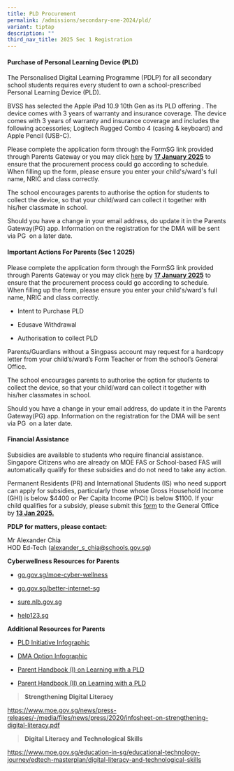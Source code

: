 ```yaml
---
title: PLD Procurement
permalink: /admissions/secondary-one-2024/pld/
variant: tiptap
description: ""
third_nav_title: 2025 Sec 1 Registration
---
```

<h4><strong>Purchase of Personal Learning Device (PLD)</strong></h4>
<p>The Personalised Digital Learning Programme (PDLP) for all secondary school
students requires every student to own a school-prescribed Personal Learning
Device (PLD).</p>
<p>BVSS has selected the Apple iPad 10.9 10th Gen as its PLD offering . The
device comes with 3 years of warranty and insurance coverage. The device
comes with 3 years of warranty and insurance coverage and includes the
following accessories; Logitech Rugged Combo 4 (casing &amp; keyboard)
and Apple Pencil (USB-C).</p>
<p>Please complete the application form through the FormSG link provided
through Parents Gateway or you may click <a href="https://go.gov.sg/pdlpadmin" rel="noopener noreferrer nofollow" target="_blank">here</a> by <strong><u>17 January 2025</u></strong> to
ensure that the procurement process could go according to schedule. When
filling up the form, please ensure you enter your child's/ward's full name,
NRIC and class correctly.</p>
<p>The school encourages parents to authorise the option for students to
collect the device, so that your child/ward can collect it together with
his/her classmate in school.</p>
<p>Should you have a change in your email address, do update it in the Parents
Gateway(PG) app. Information on the registration for the DMA will be sent
via PG&nbsp; on a later date.</p>
<h4><strong>Important Actions For Parents (Sec 1 2025)</strong></h4>
<p>Please complete the application form through the FormSG link provided
through Parents Gateway or you may click <a href="https://go.gov.sg/pdlpadmin" rel="noopener noreferrer nofollow" target="_blank"><u>here</u></a> by <strong><u>17 January 2025</u></strong> to
ensure that the procurement process could go according to schedule. When
filling up the form, please ensure you enter your child's/ward's full name,
NRIC and class correctly.</p>
<ul data-tight="true" class="tight">
<li>
<p>Intent to Purchase PLD</p>
</li>
<li>
<p>Edusave Withdrawal</p>
</li>
<li>
<p>Authorisation to collect PLD</p>
</li>
</ul>
<p>Parents/Guardians without a Singpass account may request for a hardcopy
letter from your child’s/ward’s Form Teacher or from the school’s General
Office.</p>
<p>The school encourages parents to authorise the option for students to
collect the device, so that your child/ward can collect it together with
his/her classmates in school.</p>
<p>Should you have a change in your email address, do update it in the Parents
Gateway(PG) app. Information on the registration for the DMA will be sent
via PG&nbsp; on a later date.&nbsp;
<br>
</p>
<h4><strong>Financial Assistance</strong></h4>
<p>Subsidies are available to students who require financial assistance.
Singapore Citizens who are already on MOE FAS or School-based FAS will
automatically qualify for these subsidies and do not need to take any action.</p>
<p>Permanent Residents (PR) and International Students (IS) who need support
can apply for subsidies, particularly those whose Gross Household Income
(GHI) is below $4400 or Per Capita Income (PCI) is below $1100. If your
child qualifies for a subsidy, please submit this <a href="/files/Sec 1 Registration/Application_for_Subsidy_for_Purchase_of_PLD.pdf" rel="noopener noreferrer nofollow" target="_blank">form</a> to
the General Office by <strong><u>13 Jan 2025.</u></strong>
</p>
<p></p>
<p><strong>PDLP for matters, please contact:</strong>
</p>
<p>Mr Alexander Chia
<br>HOD Ed-Tech (<a href="alexander_s_chia@schools.gov.sg" rel="noopener noreferrer nofollow" target="_blank">alexander_s_chia@schools.gov.sg</a>)</p>
<p><strong>Cyberwellness Resources for Parents</strong>
</p>
<ul>
<li>
<p><a href="go.gov.sg/moe-cyber-wellness" rel="noopener noreferrer nofollow" target="_blank"><u>go.gov.sg/moe-cyber-wellness</u></a>
</p>
</li>
<li>
<p><a href="go.gov.sg/better-internet-sg" rel="noopener noreferrer nofollow" target="_blank"><u>go.gov.sg/better-internet-sg</u></a>
</p>
</li>
<li>
<p><a href="sure.nlb.gov.sg" rel="noopener noreferrer nofollow" target="_blank"><u>sure.nlb.gov.sg</u></a>
</p>
</li>
<li>
<p><a href="help123.sg" rel="noopener noreferrer nofollow" target="_blank"><u>help123.sg</u></a>
</p>
</li>
</ul>
<p><strong>Additional Resources for Parents</strong>
</p>
<ul>
<li>
<p><a href="/files/Sec 1 Registration/Infographic_on_the_PLD_Initiative_2023.pdf" rel="noopener noreferrer nofollow" target="_blank">PLD Initiative Infographic</a>
</p>
</li>
<li>
<p><a href="/files/Sec 1 Registration/Annex_B_Infographic_on_Parent_DMA.pdf" rel="noopener noreferrer nofollow" target="_blank">DMA Option Infographic</a>
</p>
</li>
<li>
<p><a href="/files/Sec 1 Registration/Parent_Handbook__I__on_Learning_with_a_PLD.pdf" rel="noopener noreferrer nofollow" target="_blank">Parent Handbook (I) on Learning with a PLD</a>
</p>
</li>
<li>
<p><a href="/files/Sec 1 Registration/Parent_Handbook__II__on_Learning_with_a_PLD.pdf" rel="noopener noreferrer nofollow" target="_blank">Parent Handbook (II) on Learning with a PLD</a>
</p>
</li>
</ul>
<p></p>
<blockquote>
<p><strong>Strengthening Digital Literacy&nbsp;</strong>
</p>
</blockquote>
<p><a href="https://www.moe.gov.sg/news/press-releases/-/media/files/news/press/2020/infosheet-on-strengthening-digital-literacy.pdf" rel="noopener noreferrer nofollow" target="_blank"><u>https://www.moe.gov.sg/news/press-releases/-/media/files/news/press/2020/infosheet-on-strengthening-digital-literacy.pdf</u><br></a>
</p>
<blockquote>
<p><strong>Digital Literacy and Technological Skills</strong>
</p>
</blockquote>
<p><a href="https://www.moe.gov.sg/education-in-sg/educational-technology-journey/edtech-masterplan/digital-literacy-and-technological-skills" rel="noopener noreferrer nofollow" target="_blank"><u>https://www.moe.gov.sg/education-in-sg/educational-technology-journey/edtech-masterplan/digital-literacy-and-technological-skills</u></a>
</p>
<p></p>
<p></p>